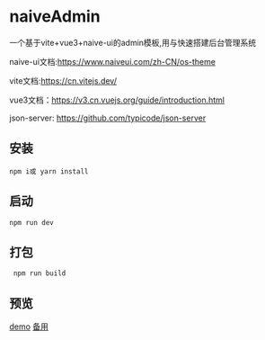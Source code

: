 # naiveAdmin

一个基于vite+vue3+naive-ui的admin模板,用与快速搭建后台管理系统

naive-ui文档:https://www.naiveui.com/zh-CN/os-theme

vite文档:https://cn.vitejs.dev/

vue3文档：https://v3.cn.vuejs.org/guide/introduction.html

json-server: https://github.com/typicode/json-server

## 安装

`npm i或 yarn install`

## 启动

`npm run dev`

## 打包

` npm run build`

## 预览

[demo](http://naive.laolei.ml/)
[备用](http://v.laolei.ml/)
